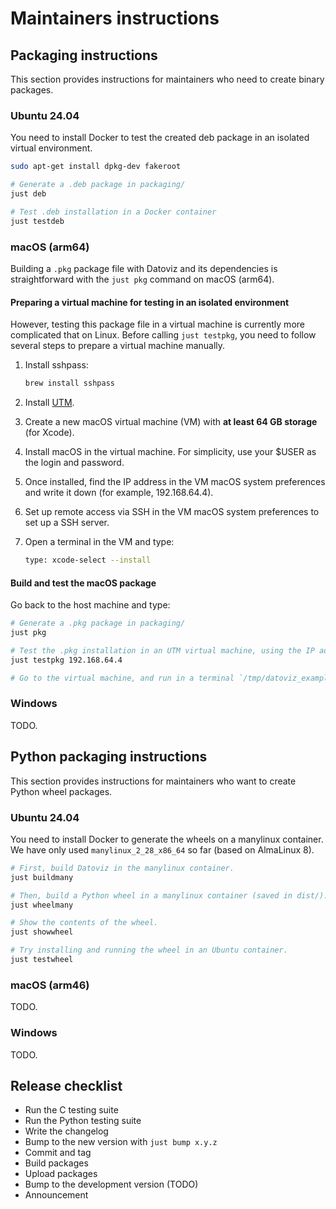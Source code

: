 # Maintainers instructions

## Packaging instructions

This section provides instructions for maintainers who need to create binary packages.

### Ubuntu 24.04

You need to install Docker to test the created deb package in an isolated virtual environment.

```bash
sudo apt-get install dpkg-dev fakeroot

# Generate a .deb package in packaging/
just deb

# Test .deb installation in a Docker container
just testdeb
```

### macOS (arm64)

Building a `.pkg` package file with Datoviz and its dependencies is straightforward with the `just pkg` command on macOS (arm64).

#### Preparing a virtual machine for testing in an isolated environment

However, testing this package file in a virtual machine is currently more complicated that on Linux.
Before calling `just testpkg`, you need to follow several steps to prepare a virtual machine manually.

1.  Install sshpass:

    ```bash
    brew install sshpass
    ```

2. Install [UTM](https://mac.getutm.app/).
3. Create a new macOS virtual machine (VM) with **at least 64 GB storage** (for Xcode).
4. Install macOS in the virtual machine. For simplicity, use your $USER as the login and password.
5. Once installed, find the IP address in the VM macOS system preferences and write it down (for example, 192.168.64.4).
6. Set up remote access via SSH in the VM macOS system preferences to set up a SSH server.
7. Open a terminal in the VM and type:

    ```bash
    type: xcode-select --install
    ```

#### Build and test the macOS package

Go back to the host machine and type:

```bash
# Generate a .pkg package in packaging/
just pkg

# Test the .pkg installation in an UTM virtual machine, using the IP address you wrote down earlier.
just testpkg 192.168.64.4

# Go to the virtual machine, and run in a terminal `/tmp/datoviz_example/example_scatter`.
```


### Windows

TODO.


<!-- PYTHON PACKAGING -->

## Python packaging instructions

This section provides instructions for maintainers who want to create Python wheel packages.

### Ubuntu 24.04

You need to install Docker to generate the wheels on a manylinux container. We have only used `manylinux_2_28_x86_64` so far (based on AlmaLinux 8).

```bash
# First, build Datoviz in the manylinux container.
just buildmany

# Then, build a Python wheel in a manylinux container (saved in dist/).
just wheelmany

# Show the contents of the wheel.
just showwheel

# Try installing and running the wheel in an Ubuntu container.
just testwheel
```

### macOS (arm46)

TODO.


### Windows

TODO.



## Release checklist

* Run the C testing suite
* Run the Python testing suite
* Write the changelog
* Bump to the new version with `just bump x.y.z`
* Commit and tag
* Build packages
* Upload packages
* Bump to the development version (TODO)
* Announcement
